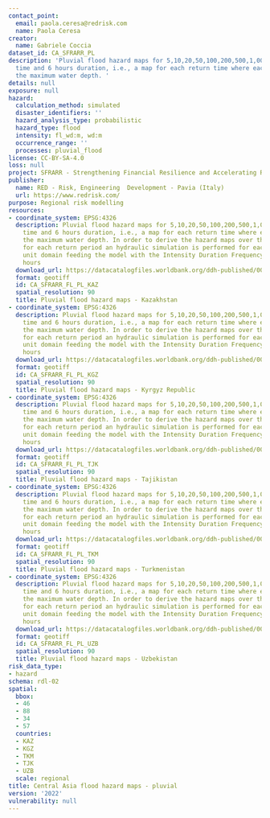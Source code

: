 ```yaml
---
contact_point:
  email: paola.ceresa@redrisk.com
  name: Paola Ceresa
creator:
  name: Gabriele Coccia
dataset_id: CA_SFRARR_PL
description: 'Pluvial flood hazard maps for 5,10,20,50,100,200,500,1,000 years return
  time and 6 hours duration, i.e., a map for each return time where each pixel represents
  the maximum water depth. '
details: null
exposure: null
hazard:
  calculation_method: simulated
  disaster_identifiers: ''
  hazard_analysis_type: probabilistic
  hazard_type: flood
  intensity: fl_wd:m, wd:m
  occurrence_range: ''
  processes: pluvial_flood
license: CC-BY-SA-4.0
loss: null
project: SFRARR - Strengthening Financial Resilience and Accelerating Risk Reduction in Central Asia
publisher:
  name: RED - Risk, Engineering  Development - Pavia (Italy)
  url: https://www.redrisk.com/
purpose: Regional risk modelling
resources:
- coordinate_system: EPSG:4326
  description: Pluvial flood hazard maps for 5,10,20,50,100,200,500,1,000 years return
    time and 6 hours duration, i.e., a map for each return time where each pixel represents
    the maximum water depth. In order to derive the hazard maps over the entire domain,
    for each return period an hydraulic simulation is performed for each simulation
    unit domain feeding the model with the Intensity Duration Frequency curve at 6
    hours
  download_url: https://datacatalogfiles.worldbank.org/ddh-published/0064155/DR0091741/PLU_KGZ.zip?versionId=2023-07-17T13:21:08.7536943Z
  format: geotiff
  id: CA_SFRARR_FL_PL_KAZ
  spatial_resolution: 90
  title: Pluvial flood hazard maps - Kazakhstan
- coordinate_system: EPSG:4326
  description: Pluvial flood hazard maps for 5,10,20,50,100,200,500,1,000 years return
    time and 6 hours duration, i.e., a map for each return time where each pixel represents
    the maximum water depth. In order to derive the hazard maps over the entire domain,
    for each return period an hydraulic simulation is performed for each simulation
    unit domain feeding the model with the Intensity Duration Frequency curve at 6
    hours
  download_url: https://datacatalogfiles.worldbank.org/ddh-published/0064155/DR0091741/PLU_KGZ.zip?versionId=2023-07-17T13:21:08.7536943Z
  format: geotiff
  id: CA_SFRARR_FL_PL_KGZ
  spatial_resolution: 90
  title: Pluvial flood hazard maps - Kyrgyz Republic
- coordinate_system: EPSG:4326
  description: Pluvial flood hazard maps for 5,10,20,50,100,200,500,1,000 years return
    time and 6 hours duration, i.e., a map for each return time where each pixel represents
    the maximum water depth. In order to derive the hazard maps over the entire domain,
    for each return period an hydraulic simulation is performed for each simulation
    unit domain feeding the model with the Intensity Duration Frequency curve at 6
    hours
  download_url: https://datacatalogfiles.worldbank.org/ddh-published/0064155/DR0091996/PLU_TJK.zip?versionId=2023-07-17T13:21:14.2955579Z
  format: geotiff
  id: CA_SFRARR_FL_PL_TJK
  spatial_resolution: 90
  title: Pluvial flood hazard maps - Tajikistan
- coordinate_system: EPSG:4326
  description: Pluvial flood hazard maps for 5,10,20,50,100,200,500,1,000 years return
    time and 6 hours duration, i.e., a map for each return time where each pixel represents
    the maximum water depth. In order to derive the hazard maps over the entire domain,
    for each return period an hydraulic simulation is performed for each simulation
    unit domain feeding the model with the Intensity Duration Frequency curve at 6
    hours
  download_url: https://datacatalogfiles.worldbank.org/ddh-published/0064155/DR0091742/PLU_TKM.zip?versionId=2023-07-17T13:21:18.4691974Z
  format: geotiff
  id: CA_SFRARR_FL_PL_TKM
  spatial_resolution: 90
  title: Pluvial flood hazard maps - Turkmenistan
- coordinate_system: EPSG:4326
  description: Pluvial flood hazard maps for 5,10,20,50,100,200,500,1,000 years return
    time and 6 hours duration, i.e., a map for each return time where each pixel represents
    the maximum water depth. In order to derive the hazard maps over the entire domain,
    for each return period an hydraulic simulation is performed for each simulation
    unit domain feeding the model with the Intensity Duration Frequency curve at 6
    hours
  download_url: https://datacatalogfiles.worldbank.org/ddh-published/0064155/DR0091778/PLU_UZB.zip?versionId=2023-07-17T13:21:16.4303513Z
  format: geotiff
  id: CA_SFRARR_FL_PL_UZB
  spatial_resolution: 90
  title: Pluvial flood hazard maps - Uzbekistan
risk_data_type:
- hazard
schema: rdl-02
spatial:
  bbox:
  - 46
  - 88
  - 34
  - 57
  countries:
  - KAZ
  - KGZ
  - TKM
  - TJK
  - UZB
  scale: regional
title: Central Asia flood hazard maps - pluvial
version: '2022'
vulnerability: null
---
```

